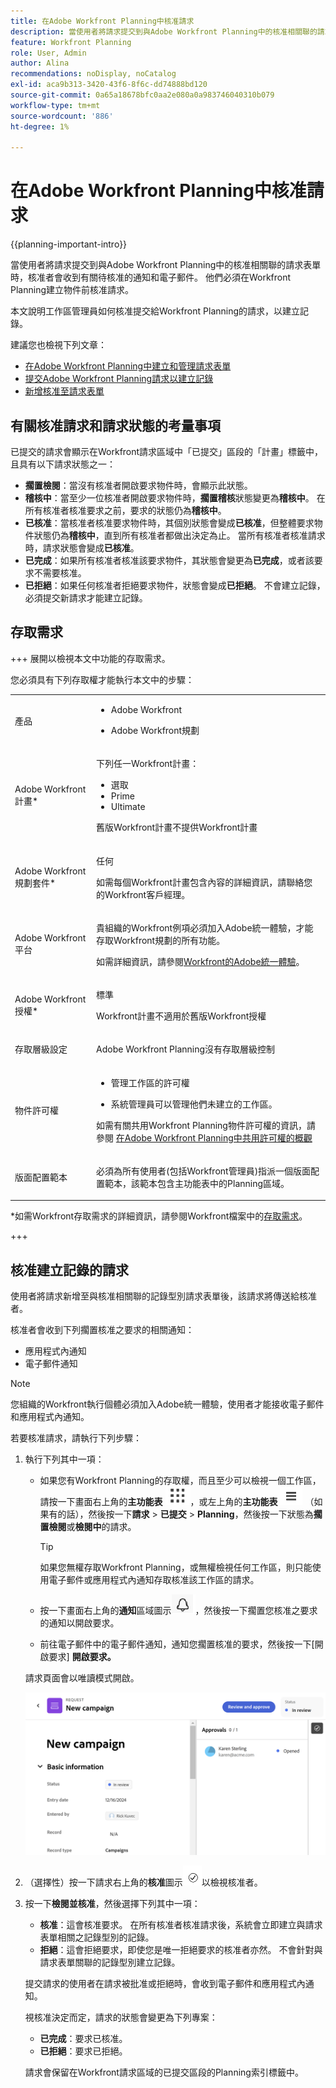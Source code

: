 ```yaml
---
title: 在Adobe Workfront Planning中核准請求
description: 當使用者將請求提交到與Adobe Workfront Planning中的核准相關聯的請求表單時，核准者會收到有關待核准的通知和電子郵件。 他們必須在Workfront Planning建立物件前核准請求。
feature: Workfront Planning
role: User, Admin
author: Alina
recommendations: noDisplay, noCatalog
exl-id: aca9b313-3420-43f6-8f6c-dd74888bd120
source-git-commit: 0a65a18678bfc0aa2e080a0a983746040310b079
workflow-type: tm+mt
source-wordcount: '886'
ht-degree: 1%

---
```


# 在Adobe Workfront Planning中核准請求

<!--take Preview and Production references at Production time-->

<!-- do you need to add that only workspace owners can view the Submitted/ Planning tab?? - asking team in slack-->

<!--<span class="preview">The information on this page refers to functionality not yet generally available. It is available only in the Preview environment for all customers. After the monthly releases to Production, the same features are also available in the Production environment for customers who enabled fast releases. </span>   

<span class="preview">For information about fast releases, see [Enable or disable fast releases for your organization](/help/quicksilver/administration-and-setup/set-up-workfront/configure-system-defaults/enable-fast-release-process.md). </span>-->

{{planning-important-intro}}

當使用者將請求提交到與Adobe Workfront Planning中的核准相關聯的請求表單時，核准者會收到有關待核准的通知和電子郵件。 他們必須在Workfront Planning建立物件前核准請求。

本文說明工作區管理員如何核准提交給Workfront Planning的請求，以建立記錄。

建議您也檢視下列文章：

* [在Adobe Workfront Planning中建立和管理請求表單](/help/quicksilver/planning/requests/create-request-form.md)
* [提交Adobe Workfront Planning請求以建立記錄](/help/quicksilver/planning/requests/submit-requests.md)
* [新增核准至請求表單](/help/quicksilver/planning/requests/add-approval-to-request-form.md)

## 有關核准請求和請求狀態的考量事項

已提交的請求會顯示在Workfront請求區域中「已提交」區段的「計畫」標籤中，且具有以下請求狀態之一：

* **擱置檢閱**：當沒有核准者開啟要求物件時，會顯示此狀態。
* **稽核中**：當至少一位核准者開啟要求物件時，**擱置稽核**&#x200B;狀態變更為&#x200B;**稽核中**。 在所有核准者核准要求之前，要求的狀態仍為&#x200B;**稽核中**。
* **已核准**：當核准者核准要求物件時，其個別狀態會變成&#x200B;**已核准**，但整體要求物件狀態仍為&#x200B;**稽核中**，直到所有核准者都做出決定為止。 當所有核准者核准請求時，請求狀態會變成&#x200B;**已核准**。
* **已完成**：如果所有核准者核准該要求物件，其狀態會變更為&#x200B;**已完成**，或者該要求不需要核准。
* **已拒絕**：如果任何核准者拒絕要求物件，狀態會變成&#x200B;**已拒絕**。 不會建立記錄，必須提交新請求才能建立記錄。

## 存取需求

+++ 展開以檢視本文中功能的存取需求。

您必須具有下列存取權才能執行本文中的步驟：

<table style="table-layout:auto">
 <col>
 </col>
 <col>
 </col>
 <tbody>
    <tr>
<tr>
<td>
   <p> 產品</p> </td>
   <td>
   <ul><li><p> Adobe Workfront</p></li>
   <li><p> Adobe Workfront規劃<p></li></ul></td>
  </tr>  
 <tr>
   <td role="rowheader"><p>Adobe Workfront計畫*</p></td>
   <td>
<p>下列任一Workfront計畫：</p>
<ul><li>選取</li>
<li>Prime</li>
<li>Ultimate</li></ul>
<p>舊版Workfront計畫不提供Workfront計畫</p>
   </td>

<tr>
   <td role="rowheader"><p>Adobe Workfront規劃套件*</p></td>
   <td>
<p>任何 </p>  
<p>如需每個Workfront計畫包含內容的詳細資訊，請聯絡您的Workfront客戶經理。 </td>

<tr>
   <td role="rowheader"><p>Adobe Workfront平台</p></td>
   <td>
<p>貴組織的Workfront例項必須加入Adobe統一體驗，才能存取Workfront規劃的所有功能。</p>
<p>如需詳細資訊，請參閱<a href="/help/quicksilver/workfront-basics/navigate-workfront/workfront-navigation/adobe-unified-experience.md">Workfront的Adobe統一體驗</a>。 </p>
   </td>
  </tr>
  </tr>
  <tr>
   <td role="rowheader"><p>Adobe Workfront授權*</p></td>
   <td>
   <p>標準</p>
   <p>Workfront計畫不適用於舊版Workfront授權</p>
  </td>
  </tr>
  <tr>
   <td role="rowheader"><p>存取層級設定</p></td>
   <td> <p>Adobe Workfront Planning沒有存取層級控制</p>  
</td>
  </tr>
<tr>
   <td role="rowheader"><p>物件許可權</p></td>
   <td>
   <ul>
   <li><p>管理工作區的許可權</p></li>
    <li><p>系統管理員可以管理他們未建立的工作區。 </p></li>
    </ul>
   <p>如需有關共用Workfront Planning物件許可權的資訊，請參閱  
   <a href="/help/quicksilver/planning/access/sharing-permissions-overview.md">在Adobe Workfront Planning中共用許可權的概觀</a> 
  </td>
  </tr>
<tr>
   <td role="rowheader"><p>版面配置範本</p></td>
   <td> <p>必須為所有使用者(包括Workfront管理員)指派一個版面配置範本，該範本包含主功能表中的Planning區域。 </p>  
</td>
  </tr>
 </tbody>
</table>

*如需Workfront存取需求的詳細資訊，請參閱Workfront檔案中的[存取需求](/help/quicksilver/administration-and-setup/add-users/access-levels-and-object-permissions/access-level-requirements-in-documentation.md)。

+++

## 核准建立記錄的請求

使用者將請求新增至與核准相關聯的記錄型別請求表單後，該請求將傳送給核准者。

核准者會收到下列擱置核准之要求的相關通知：

* 應用程式內通知
* 電子郵件通知

>[!NOTE]
>
>您組織的Workfront執行個體必須加入Adobe統一體驗，使用者才能接收電子郵件和應用程式內通知。

若要核准請求，請執行下列步驟：

1. 執行下列其中一項：

   * 如果您有Workfront Planning的存取權，而且至少可以檢視一個工作區，請按一下畫面右上角的&#x200B;**主功能表** ![](assets/dots-menu.png)，或左上角的&#x200B;**主功能表** ![](assets/lines-menu.png) （如果有的話），然後按一下&#x200B;**請求** > **已提交** > **Planning**，然後按一下狀態為&#x200B;**擱置檢閱**&#x200B;或&#x200B;**檢閱中**&#x200B;的請求。

     >[!TIP]
     >
     >如果您無權存取Workfront Planning，或無權檢視任何工作區，則只能使用電子郵件或應用程式內通知存取核准該工作區的請求。

   * 按一下畫面右上角的&#x200B;**通知**&#x200B;區域圖示![](assets/notifications-area-icon-unified-shell.png)，然後按一下擱置您核准之要求的通知以開啟要求。
   * 前往電子郵件中的電子郵件通知，通知您擱置核准的要求，然後按一下[開啟要求] **開啟要求。<!--add the name of the button here, from the email-->**

   請求頁面會以唯讀模式開啟。

   ![](assets/read-only-reqeust-page-in-review-status.png)

1. （選擇性）按一下請求右上角的&#x200B;**核准**&#x200B;圖示![](assets/approvals-icon.png)以檢視核准者。
1. 按一下&#x200B;**檢閱並核准**，然後選擇下列其中一項： <!--did they fix the button and removed the &??-->

   * **核准**：這會核准要求。 在所有核准者核准請求後，系統會立即建立與請求表單相關之記錄型別的記錄。
   * **拒絕**：這會拒絕要求，即使您是唯一拒絕要求的核准者亦然。 不會針對與請求表單關聯的記錄型別建立記錄。

   提交請求的使用者在請求被批准或拒絕時，會收到電子郵件和應用程式內通知。

   視核准決定而定，請求的狀態會變更為下列專案：

   * **已完成**：要求已核准。
   * **已拒絕**：要求已拒絕。

   請求會保留在Workfront請求區域的已提交區段的Planning索引標籤中。
